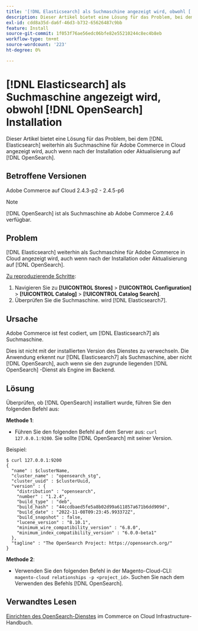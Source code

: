 ```yaml
---
title: '[!DNL Elasticsearch] als Suchmaschine angezeigt wird, obwohl [!DNL OpenSearch] installation'
description: Dieser Artikel bietet eine Lösung für das Problem, bei dem [!DNL Elasticsearch] weiterhin als Suchmaschine für Adobe Commerce in Cloud angezeigt wird, auch wenn nach der Installation oder Aktualisierung auf [!DNL OpenSearch].
exl-id: cdd8a35d-da6f-46d3-b732-65626487c9bb
feature: Install
source-git-commit: 1f053f76ae56edc06bfe82e55210244c8ec4b8eb
workflow-type: tm+mt
source-wordcount: '223'
ht-degree: 0%

---
```


# [!DNL Elasticsearch] als Suchmaschine angezeigt wird, obwohl [!DNL OpenSearch] Installation

Dieser Artikel bietet eine Lösung für das Problem, bei dem [!DNL Elasticsearch] weiterhin als Suchmaschine für Adobe Commerce in Cloud angezeigt wird, auch wenn nach der Installation oder Aktualisierung auf [!DNL OpenSearch].

## Betroffene Versionen

Adobe Commerce auf Cloud 2.4.3-p2 - 2.4.5-p6

>[!NOTE]
>
>[!DNL OpenSearch] ist als Suchmaschine ab Adobe Commerce 2.4.6 verfügbar.

## Problem

[!DNL Elasticsearch] weiterhin als Suchmaschine für Adobe Commerce in Cloud angezeigt wird, auch wenn nach der Installation oder Aktualisierung auf [!DNL OpenSearch].

<u>Zu reproduzierende Schritte</u>:

1. Navigieren Sie zu **[!UICONTROL Stores]** > **[!UICONTROL Configuration]** > **[!UICONTROL Catalog]** > **[!UICONTROL Catalog Search]**.
1. Überprüfen Sie die Suchmaschine. wird [!DNL Elasticsearch7].

## Ursache

Adobe Commerce ist fest codiert, um [!DNL Elasticsearch7] als Suchmaschine.

Dies ist nicht mit der installierten Version des Dienstes zu verwechseln. Die Anwendung erkennt nur [!DNL Elasticsearch7] als Suchmaschine, aber nicht [!DNL OpenSearch], auch wenn sie den zugrunde liegenden [!DNL OpenSearch] -Dienst als Engine im Backend.

## Lösung

Überprüfen, ob [!DNL OpenSearch] installiert wurde, führen Sie den folgenden Befehl aus:

**Methode 1**:

* Führen Sie den folgenden Befehl auf dem Server aus: `curl 127.0.0.1:9200`. Sie sollte [!DNL OpenSearch] mit seiner Version.

Beispiel:

```
$ curl 127.0.0.1:9200
{
  "name" : $clusterName,
  "cluster_name" : "opensearch_stg",
  "cluster_uuid" : $clusterUuid,
  "version" : {
    "distribution" : "opensearch",
    "number" : "1.2.4",
    "build_type" : "deb",
    "build_hash" : "44ccdbaed5fe5a8b02d99a611857a671b6dd909d",
    "build_date" : "2022-11-08T09:23:45.993372Z",
    "build_snapshot" : false,
    "lucene_version" : "8.10.1",
    "minimum_wire_compatibility_version" : "6.8.0",
    "minimum_index_compatibility_version" : "6.0.0-beta1"
  },
  "tagline" : "The OpenSearch Project: https://opensearch.org/"
}
```

**Methode 2**:

* Verwenden Sie den folgenden Befehl in der Magento-Cloud-CLI: `magento-cloud relationships -p <project_id>`. Suchen Sie nach dem Verwenden des Befehls [!DNL OpenSearch].

## Verwandtes Lesen

[Einrichten des OpenSearch-Dienstes](https://experienceleague.adobe.com/docs/commerce-cloud-service/user-guide/configure/service/opensearch.html) im Commerce on Cloud Infrastructure-Handbuch.
